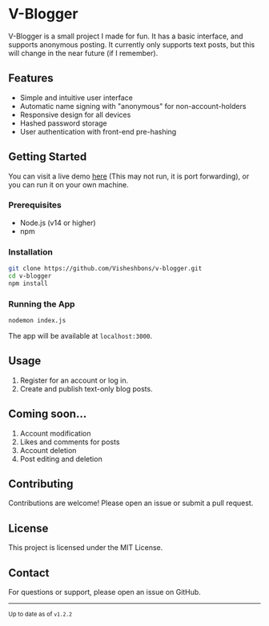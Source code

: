 # V-Blogger

V-Blogger is a small project I made for fun. It has a basic interface, and supports anonymous posting. It currently only supports text posts, but this will change in the near future (if I remember).

## Features

- Simple and intuitive user interface
- Automatic name signing with "anonymous" for non-account-holders
- Responsive design for all devices
- Hashed password storage
- User authentication with front-end pre-hashing

## Getting Started

You can visit a live demo [here](https://jm8jml4b-3000.aue.devtunnels.ms/) (This may not run, it is port forwarding), or you can run it on your own machine.

### Prerequisites

- Node.js (v14 or higher)
- npm

### Installation

```bash
git clone https://github.com/Visheshbons/v-blogger.git
cd v-blogger
npm install
```

### Running the App

```bash
nodemon index.js
```

The app will be available at `localhost:3000`.

## Usage

1. Register for an account or log in.
2. Create and publish text-only blog posts.

## Coming soon...

1. Account modification
2. Likes and comments for posts
3. Account deletion
4. Post editing and deletion

## Contributing

Contributions are welcome! Please open an issue or submit a pull request.

## License

This project is licensed under the MIT License.

## Contact

For questions or support, please open an issue on GitHub.

<hr>

<small>Up to date as of `v1.2.2`</small>